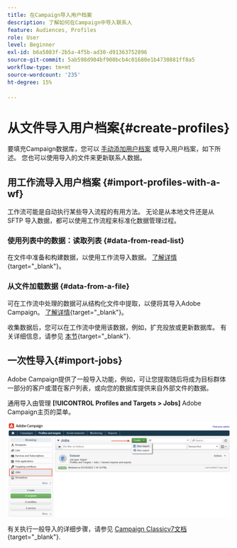 ```yaml
---
title: 在Campaign导入用户档案
description: 了解如何在Campaign中导入联系人
feature: Audiences, Profiles
role: User
level: Beginner
exl-id: b6a5083f-2b5a-4f5b-ad30-d91363752896
source-git-commit: 5ab598d904bf900bcb4c01680e1b4730881ff8a5
workflow-type: tm+mt
source-wordcount: '235'
ht-degree: 15%

---
```


# 从文件导入用户档案{#create-profiles}

要填充Campaign数据库，您可以 [手动添加用户档案](create-profiles.md) 或导入用户档案，如下所述。 您也可以使用导入的文件来更新联系人数据。

## 用工作流导入用户档案 {#import-profiles-with-a-wf}

工作流可能是自动执行某些导入流程的有用方法。 无论是从本地文件还是从 SFTP 导入数据，都可以使用工作流程来标准化数据管理过程。

### 使用列表中的数据：读取列表 {#data-from-read-list}

在文件中准备和构建数据，以使用工作流导入数据。 [了解详情](https://experienceleague.adobe.com/docs/campaign/automation/workflows/wf-activities/targeting-activities/read-list.html){target="_blank"}。

### 从文件加载数据 {#data-from-a-file}

可在工作流中处理的数据可从结构化文件中提取，以便将其导入Adobe Campaign。 [了解详情](https://experienceleague.adobe.com/docs/campaign/automation/workflows/wf-activities/action-activities/data-loading--file-.html){target="_blank"}。

收集数据后，您可以在工作流中使用该数据，例如，扩充投放或更新数据库。 有关详细信息，请参见 [本节](https://experienceleague.adobe.com/docs/campaign/automation/workflows/introduction/use-workflow-data.html){target="_blank"}.

## 一次性导入{#import-jobs}

Adobe Campaign提供了一般导入功能，例如，可让您提取随后将成为目标群体一部分的客户或潜在客户列表，或向您的数据库提供来自外部文件的数据。

通用导入由管理 **[!UICONTROL Profiles and Targets > Jobs]** Adobe Campaign主页的菜单。

![](assets/new-import-job.png)

有关执行一般导入的详细步骤，请参见 [Campaign Classicv7文档](https://experienceleague.adobe.com/docs/campaign-classic/using/getting-started/importing-and-exporting-data/generic-imports-exports/about-generic-imports-exports.html?lang=zh-Hans){target="_blank"}.
